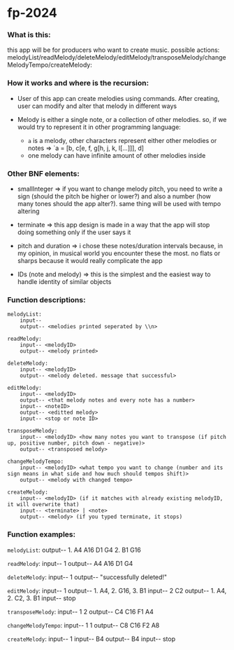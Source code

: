 # fp-2024

### What is this:

this app will be for producers who want to create music. possible actions:
melodyList/readMelody/deleteMelody/editMelody/transposeMelody/changeMelodyTempo/createMelody:


### How it works and where is the recursion:

- User of this app can create melodies using commands. After creating, user can modify and alter that melody in different ways

- Melody is either a single note, or a collection of other melodies. so, if we would try to represent it in other programming language:
    - `a` is a melody, other characters represent either other melodies or notes => `a = [b, c[e, f, g[h, j, k, l[...]]], d]
    - one melody can have infinite amount of other melodies inside

### Other BNF elements:

- smallInteger => if you want to change melody pitch, you need to write a sign (should the pitch be higher or lower?) and also a number (how many tones should the app alter?). same thing will be used with tempo altering

- terminate => this app design is made in a way that the app will stop doing something only if the user says it

- pitch and duration => i chose these notes/duration intervals because, in my opinion, in musical world you encounter these the most. no flats or sharps because it would really complicate the app

- IDs (note and melody) => this is the simplest and the easiest way to handle identity of similar objects

### Function descriptions:

```
melodyList:
    input-- 
    output-- <melodies printed seperated by \\n>

readMelody:
    input-- <melodyID>
    output-- <melody printed>

deleteMelody:
    input-- <melodyID>
    output-- <melody deleted. message that successful>

editMelody:
    input-- <melodyID>
    output-- <that melody notes and every note has a number>    
    input-- <noteID>
    output-- <editted melody>
    input-- <stop or note ID>

transposeMelody:
    input-- <melodyID> <how many notes you want to transpose (if pitch up, positive number, pitch down - negative)>
    output-- <transposed melody>

changeMelodyTempo:
    input-- <melodyID> <what tempo you want to change (number and its sign means in what side and how much should tempos shift)>
    output-- <melody with changed tempo>

createMelody:
    input-- <melodyID> (if it matches with already existing melodyID, it will overwrite that)
    input-- <terminate> | <note>
    output-- <melody> (if you typed terminate, it stops) 
```

### Function examples:

`melodyList`:
    output-- 1. A4 A16 D1 G4
             2. B1 G16

`readMelody`: 
    input-- 1
    output-- A4 A16 D1 G4

`deleteMelody`:
    input-- 1
    output-- "successfully deleted!"

`editMelody`:
    input-- 1
    output-- 1. A4, 2. G16, 3. B1
    input-- 2 C2
    output-- 1. A4, 2. C2, 3. B1
    input-- stop

`transposeMelody`:
    input-- 1 2
    output-- C4 C16 F1 A4

`changeMelodyTempo`:
    input-- 1 1
    output-- C8 C16 F2 A8

`createMelody`:
    input-- 1
    input-- B4
    output-- B4
    input-- stop